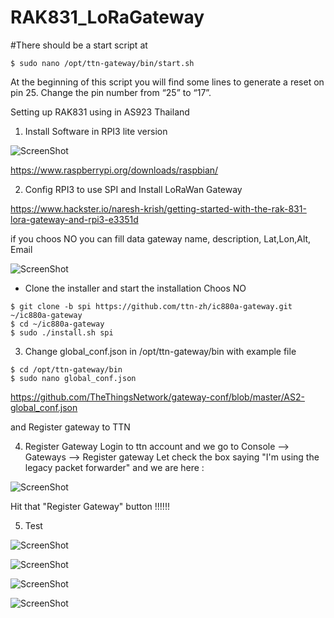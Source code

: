 # RAK831_LoRaGateway

#There should be a start script at 

```
$ sudo nano /opt/ttn-gateway/bin/start.sh

```

At the beginning of this script you will find some lines to generate a reset on pin 25. Change the pin number from “25” to “17”.


Setting up RAK831 using in AS923 Thailand  

1) Install Software in RPI3 lite version

![ScreenShot](https://cdn.instructables.com/FQT/00JT/J1GOYEID/FQT00JTJ1GOYEID.LARGE.jpg?auto=webp&crop=3:2)

https://www.raspberrypi.org/downloads/raspbian/


2) Config RPI3 to use SPI and Install LoRaWan Gateway 

https://www.hackster.io/naresh-krish/getting-started-with-the-rak-831-lora-gateway-and-rpi3-e3351d

if you choos NO you can fill data gateway name, description, Lat,Lon,Alt, Email 

![ScreenShot](https://ttnstaticfile.blob.core.windows.net/media/django-summernote/2017-10-10/90b61a02-3f46-415d-bb73-9837dbd7f59b.png)

  - Clone the installer and start the installation Choos NO  
  
```
$ git clone -b spi https://github.com/ttn-zh/ic880a-gateway.git ~/ic880a-gateway
$ cd ~/ic880a-gateway
$ sudo ./install.sh spi

```

3) Change global_conf.json in /opt/ttn-gateway/bin with example file

```
$ cd /opt/ttn-gateway/bin
$ sudo nano global_conf.json 
```

https://github.com/TheThingsNetwork/gateway-conf/blob/master/AS2-global_conf.json

and Register gateway to TTN 

4) Register Gateway 
Login to ttn account and we go to Console --> Gateways --> Register gateway
Let check the box saying "I'm using the legacy packet forwarder" and we are here :

![ScreenShot](https://ttnstaticfile.blob.core.windows.net/media/django-summernote/2017-10-10/29ae7b7e-2034-4269-b434-74ce886cc890.png)

Hit that "Register Gateway" button !!!!!!

5) Test 

![ScreenShot](https://github.com/worrajak/RAK831_LoRaGateway/blob/master/CSV049.jpg)

![ScreenShot](https://github.com/worrajak/RAK831_LoRaGateway/blob/master/CSV048.jpg)

![ScreenShot](https://github.com/worrajak/RAK831_LoRaGateway/blob/master/CSV047.jpg)

![ScreenShot](https://github.com/worrajak/RAK831_LoRaGateway/blob/master/CSV050.jpg)


